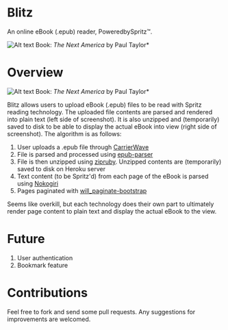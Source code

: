 Blitz
=====

An online eBook (.epub) reader, PoweredbySpritz™.

![Alt text](http://read-blitz.herokuapp.com/assets/screenshot1-ee0466f2fbda80144381a8bb6a32065f.jpg)
Book: *The Next America* by Paul Taylor*

# Overview

![Alt text](http://read-blitz.herokuapp.com/assets/screenshot2-a98c8e607027032b1b814dfa526647be.jpg)
Book: *The Next America* by Paul Taylor*

Blitz allows users to upload eBook (.epub) files to be read with Spritz reading technology. The uploaded file contents are parsed and rendered into plain text (left side of screenshot). It is also unzipped and (temporarily) saved to disk to be able to display the actual eBook into view (right side of screenshot). The algorithm is as follows:

1. User uploads a .epub file through [CarrierWave](https://github.com/carrierwaveuploader/carrierwave)
2. File is parsed and processed using [epub-parser](https://github.com/KitaitiMakoto/epub-parser)
3. File is then unzipped using [zipruby](https://bitbucket.org/winebarrel/zip-ruby/wiki/Home). Unzipped contents are (temporarily) saved to disk on Heroku server
4. Text content (to be Spritz'd) from each page of the eBook is parsed using [Nokogiri](http://nokogiri.org/)
5. Pages paginated with [will_paginate-bootstrap](https://github.com/bootstrap-ruby/will_paginate-bootstrap)

Seems like overkill, but each technology does their own part to ultimately render page content to plain text and display the actual eBook to the view.

# Future

1. User authentication
2. Bookmark feature

# Contributions

Feel free to fork and send some pull requests. Any suggestions for improvements are welcomed.